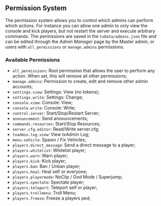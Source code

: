 ## Permission System
The permission system allows you to control which admins can perform which actions.
For instance you can allow one admin to only view the console and kick players, but not restart the server and execute arbitrary commands.
The permissions are saved in the `txData/admins.json` file and can be edited through the *Admin Manager* page by the Master admin, or users with `all_permissions` or `manage.admins` permissions.

### Available Permissions
- `all_permissions`: Root permission that allows the user to perform any action. When set, this will remove all other permissions;
- `manage.admins`: Permission to create, edit and remove other admin accounts;
- `settings.view`: Settings: View (no tokens);
- `settings.write`: Settings: Change;
- `console.view`: Console: View;
- `console.write`: Console: Write;
- `control.server`: Start/Stop/Restart Server;
- `announcement`: Send announcements;
- `commands.resources`: Start/Stop Resources;
- `server.cfg.editor`: Read/Write server.cfg;
- `txadmin.log.view`: View txAdmin Log;
- `menu.vehicle`: Spawn / Fix Vehicles;
- `players.direct_message`: Send a direct message to a player;
- `players.whitelist`: Whitelist player;
- `players.warn`: Warn player;
- `players.kick`: Kick player;
- `players.ban`: Ban / Unban player;
- `players.heal`: Heal self or everyone;
- `players.playermode`: NoClip / God Mode / Superjump;
- `players.spectate`: Spectate player;
- `players.teleport`: Teleport self or player;
- `players.trollmenu`: Troll Menu;
- `players.freeze`: Freeze a players ped;
